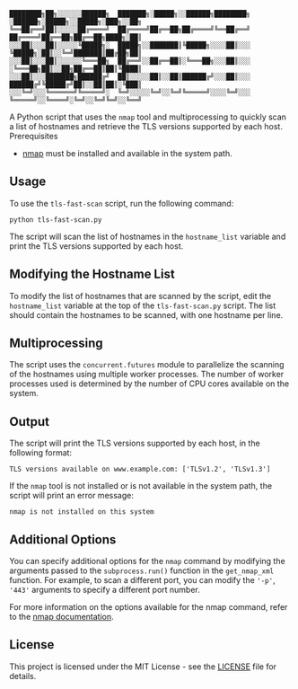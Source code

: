 ```
████████╗██╗░░░░░░██████╗  ███████╗░█████╗░░██████╗████████╗  ░██████╗░█████╗░░█████╗░███╗░░██╗
╚══██╔══╝██║░░░░░██╔════╝  ██╔════╝██╔══██╗██╔════╝╚══██╔══╝  ██╔════╝██╔══██╗██╔══██╗████╗░██║
░░░██║░░░██║░░░░░╚█████╗░  █████╗░░███████║╚█████╗░░░░██║░░░  ╚█████╗░██║░░╚═╝███████║██╔██╗██║
░░░██║░░░██║░░░░░░╚═══██╗  ██╔══╝░░██╔══██║░╚═══██╗░░░██║░░░  ░╚═══██╗██║░░██╗██╔══██║██║╚████║
░░░██║░░░███████╗██████╔╝  ██║░░░░░██║░░██║██████╔╝░░░██║░░░  ██████╔╝╚█████╔╝██║░░██║██║░╚███║
░░░╚═╝░░░╚══════╝╚═════╝░  ╚═╝░░░░░╚═╝░░╚═╝╚═════╝░░░░╚═╝░░░  ╚═════╝░░╚════╝░╚═╝░░╚═╝╚═╝░░╚══╝
```

A Python script that uses the `nmap` tool and multiprocessing to quickly scan a list of hostnames and retrieve the TLS versions supported by each host.
Prerequisites

- [nmap](https://nmap.org/) must be installed and available in the system path.

## Usage

To use the `tls-fast-scan` script, run the following command:

```commandline
python tls-fast-scan.py
```

The script will scan the list of hostnames in the `hostname_list` variable and print the TLS versions supported by each host.

## Modifying the Hostname List

To modify the list of hostnames that are scanned by the script, edit the `hostname_list` variable at the top of the `tls-fast-scan.py` script. The list should contain the hostnames to be scanned, with one hostname per line.

## Multiprocessing

The script uses the `concurrent.futures` module to parallelize the scanning of the hostnames using multiple worker processes. The number of worker processes used is determined by the number of CPU cores available on the system.

## Output

The script will print the TLS versions supported by each host, in the following format:

```commandline
TLS versions available on www.example.com: ['TLSv1.2', 'TLSv1.3']
```

If the `nmap` tool is not installed or is not available in the system path, the script will print an error message:

```commandline
nmap is not installed on this system
```

## Additional Options

You can specify additional options for the `nmap` command by modifying the arguments passed to the `subprocess.run()` function in the `get_nmap_xml` function. For example, to scan a different port, you can modify the `'-p'`, `'443'` arguments to specify a different port number.

For more information on the options available for the nmap command, refer to the [nmap documentation](https://nmap.org/docs.html).

## License

This project is licensed under the MIT License - see the [LICENSE](./LICENSE) file for details.
